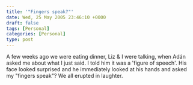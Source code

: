 ```yaml
---
title: '"Fingers speak?"'
date: Wed, 25 May 2005 23:46:10 +0000
draft: false
tags: [Personal]
categories: [Personal]
type: post
---
```


A few weeks ago we were eating dinner, Liz & I were talking, when Adán asked me about what I just said. I told him it was a 'figure of speech'. His face looked surprised and he immediately looked at his hands and asked my "fingers speak"? We all erupted in laughter.